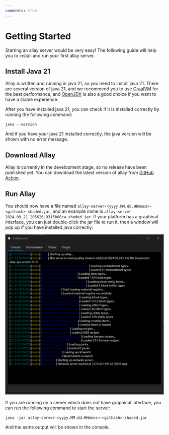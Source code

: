 ```yaml
---
comments: true
---
```


# Getting Started

Starting an allay server would be very easy! The following guide will help you to 
install and run your first allay server.

## Install Java 21

Allay is written and running in java 21, so you need to install java 21.
There are several version of java 21, and we recommend you to use [GraalVM](https://www.graalvm.org/)
for the best performance, and [OpenJDK](https://adoptopenjdk.net/) is also a good choice if you want to have a stable experience.

After you have installed java 21, you can check if it is installed correctly by running the following command:

```shell
java --version
```

And if you have your java 21 installed correctly, the java version will be shown with no error message.

## Download Allay

Allay is currently in the development stage, so no release have been published yet.
You can download the latest version of allay from [GitHub Action](https://github.com/AllayMC/Allay/actions?query=branch%3Amaster).

## Run Allay

You should now have a file named `allay-server-<yyyy.MM.dd.HHmmss>-<githash>-shaded.jar`, and an example name is `allay-server-2024.09.21.205626-9315b80ca-shaded.jar`.
If your platform has a graphical interface, you can just double-click the jar file to run it, then a window will pop up if you have installed java correctly:

![installation-p1.png](installation-p1.png)

If you are running on a server which does not have graphical interface, you can run the following command to start the server:

```shell
java -jar allay-server-<yyyy.MM.dd.HHmmss>-<githash>-shaded.jar
```

And the same output will be shown in the console.
